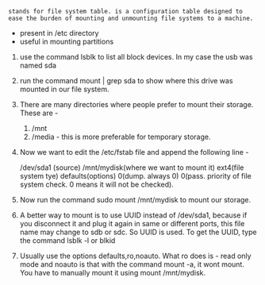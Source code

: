	stands for file system table. is a configuration table designed to ease the burden of mounting and unmounting file systems to a machine.

- present in /etc directory
- useful in mounting partitions


1. use the command lsblk to list all block devices. In my case the usb was named sda 
2. run the command mount | grep sda to show where this drive was mounted in our file system. 
3. There are many directories where people prefer to mount their storage. These are - 
	1. /mnt
	2. /media - this is more preferable for temporary storage.
4. Now we want to edit the /etc/fstab file and append the following line - 

	/dev/sda1 (source)  /mnt/mydisk(where we want to mount it) ext4(file system tye) defaults(options) 0(dump. always 0)   0(pass. priority of file system check. 0 means it will not be checked).

5. Now run the command sudo mount /mnt/mydisk to mount our storage. 
6. A better way to mount is to use UUID instead of /dev/sda1, because if you disconnect it and plug it again in same or different ports, this file name may change to sdb or sdc. So UUID is used. To get the UUID, type the command 
		lsblk -l or blkid

7. Usually use the options defaults,ro,noauto.  What ro does is - read only mode and noauto is that with the command mount -a, it wont mount. You have to manually mount it using mount /mnt/mydisk.